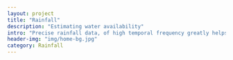 ```yaml
---
layout: project
title: "Rainfall"
description: "Estimating water availability"
intro: "Precise rainfall data, of high temporal frequency greatly helps advance an understanding of its impact on crops, soil infiltration and groundwater recharge. Free, publicly available, long-term rainfall data in India is generally only available at monthly intervals. While this is sufficient for understanding long term seasonal rainfall trends it is insufficient for deeper analysis. Hourly rainfall data could help model much more accurately how much of rainwater in a watershed infiltrates into the ground. This indirectly could be used to estimate drinking water security, since much of India depends on groundwater for domestic use. Hourly data also helps ascertain the extent of flooding accurately in the event of heavy rainfall events. Daily rainfall data helps capture the phenomenon of dry spells, which can adversely impact crops in areas where supplementary irrigation isn't available, as it is in much of India. This project explores openly available high frequency, high resolution, remotely sensed, rainfall datasets made available by the Tropical Rainfall Monitoring Mission ([TRMM](https://pmm.nasa.gov/trmm)), the Global Precipitation Measurement ([GPM](https://www.nasa.gov/mission_pages/GPM/main/index.html)) and modeled [CHIRPS](http://chg.geog.ucsb.edu/data/chirps/) precipitation data. We evaluate these datasets to understand the accuracy of each and their possible use cases. Follow our blog for more"
header-img: "img/home-bg.jpg"
category: Rainfall
---
```

